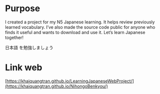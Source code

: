 # Purpose

I created a project for my N5 Japanese learning. It helps review previously learned vocabulary. I’ve also made the source code public for anyone who finds it useful and wants to download and use it. Let’s learn Japanese together!

日本語 を勉強しましょう

# Link web

[https://khaiquangtran.github.io/LearningJapaneseWebProject/](https://khaiquangtran.github.io/NihongoBenkyou/)
